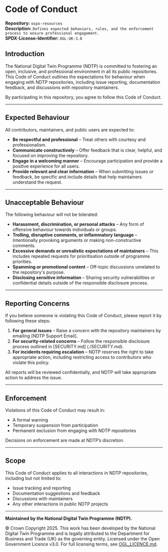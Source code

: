 # Code of Conduct 

**Repository:** `ospo-resources`   
**Description:** `Defines expected behaviors, rules, and the enforcement process to ensure professional engagement.`   
**SPDX-License-Identifier:** `OGL-UK-3.0`  

## Introduction 

The National Digital Twin Programme (NDTP) is committed to fostering an open, inclusive, and professional environment in all its public repositories. 
This Code of Conduct outlines the expectations for behaviour when engaging with NDTP repositories, including issue reporting, documentation feedback, 
and discussions with repository maintainers. 

By participating in this repository, you agree to follow this Code of Conduct. 

---

## Expected Behaviour 

All contributors, maintainers, and public users are expected to: 

- **Be respectful and professional** – Treat others with courtesy and professionalism. 
- **Communicate constructively** – Offer feedback that is clear, helpful, and focused on improving the repository. 
- **Engage in a welcoming manner** – Encourage participation and provide a positive experience for all users. 
- **Provide relevant and clear information** – When submitting issues or feedback, be specific and include details that help maintainers understand the request. 

---

## Unacceptable Behaviour 

The following behaviour will not be tolerated: 

- **Harassment, discrimination, or personal attacks** – Any form of offensive behaviour towards individuals or groups. 
- **Trolling, disruptive comments, or inflammatory language** – Intentionally provoking arguments or making non-constructive comments. 
- **Excessive demands or unrealistic expectations of maintainers** – This includes repeated requests for prioritisation outside of programme priorities. 
- **Spamming or promotional content** – Off-topic discussions unrelated to the repository's purpose. 
- **Disclosing sensitive information** – Sharing security vulnerabilities or confidential details outside of the responsible disclosure process. 

---

## Reporting Concerns 

If you believe someone is violating this Code of Conduct, please report it by following these steps: 

1. **For general issues** – Raise a concern with the repository maintainers by emailing [NDTP Support Email]. 
2. **For security-related concerns** – Follow the responsible disclosure process outlined in [SECURITY.md] (./SECURITY.md). 
3. **For incidents requiring escalation** – NDTP reserves the right to take appropriate action, including restricting access to contributors who violate this policy. 

All reports will be reviewed confidentially, and NDTP will take appropriate action to address the issue. 

---

## Enforcement 

Violations of this Code of Conduct may result in:

- A formal warning 
- Temporary suspension from participation 
- Permanent exclusion from engaging with NDTP repositories 

Decisions on enforcement are made at NDTP’s discretion. 

---

## Scope 

This Code of Conduct applies to all interactions in NDTP repositories, including but not limited to: 

- Issue tracking and reporting 
- Documentation suggestions and feedback 
- Discussions with maintainers 
- Any other interactions in public NDTP projects 

---

**Maintained by the National Digital Twin Programme (NDTP).** 

© Crown Copyright 2025. This work has been developed by the National Digital Twin Programme and is legally attributed to the Department for Business and Trade (UK) as the governing entity. 
Licensed under the Open Government Licence v3.0. 
For full licensing terms, see [OGL_LICENCE.md](./OGL_LICENCE.md).
